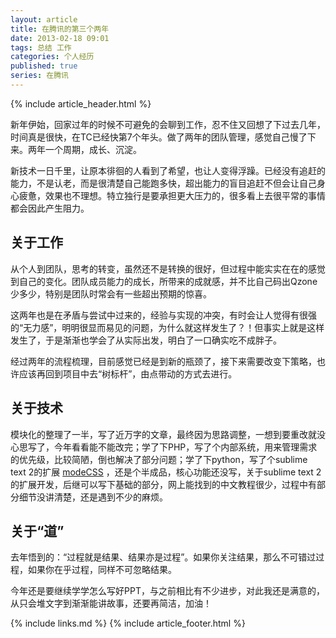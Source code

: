 ```yaml
---
layout: article
title: 在腾讯的第三个两年
date: 2013-02-18 09:01
tags: 总结 工作
categories: 个人经历
published: true
series: 在腾讯
---
```


{% include article_header.html %}

新年伊始，回家过年的时候不可避免的会聊到工作，忍不住又回想了下过去几年，时间真是很快，在TC已经快第7个年头。做了两年的团队管理，感觉自己慢了下来。两年一个周期，成长、沉淀。

新技术一日千里，让原本徘徊的人看到了希望，也让人变得浮躁。已经没有追赶的能力，不是认老，而是很清楚自己能跑多快，超出能力的盲目追赶不但会让自己身心疲惫，效果也不理想。特立独行是要承担更大压力的，很多看上去很平常的事情都会因此产生阻力。

## 关于工作

从个人到团队，思考的转变，虽然还不是转换的很好，但过程中能实实在在的感觉到自己的变化。团队成员能力的成长，所带来的成就感，并不比自己码出Qzone少多少，特别是团队时常会有一些超出预期的惊喜。

这两年也是在矛盾与尝试中过来的，经验与实现的冲突，有时会让人觉得有很强的“无力感”，明明很显而易见的问题，为什么就这样发生了？！但事实上就是这样发生了，于是渐渐也学会了从实际出发，明白了一口确实吃不成胖子。

经过两年的流程梳理，目前感觉已经是到新的瓶颈了，接下来需要改变下策略，也许应该再回到项目中去“树标杆”，由点带动的方式去进行。

## 关于技术

模块化的整理了一半，写了近万字的文章，最终因为思路调整，一想到要重改就没心思写了，今年看看能不能改完；学了下PHP，写了个内部系统，用来管理需求的优先级，比较简陋，倒也解决了部分问题；学了下python，写了个sublime text 2的扩展 [modeCSS](https://github.com/ghostzhang/modeCSS) ，还是个半成品，核心功能还没写，关于sublime text 2的扩展开发，后继可以写下基础的部分，网上能找到的中文教程很少，过程中有部分细节没讲清楚，还是遇到不少的麻烦。

## 关于“道”

去年悟到的：“过程就是结果、结果亦是过程”。如果你关注结果，那么不可错过过程，如果你在乎过程，同样不可忽略结果。

今年还是要继续学学怎么写好PPT，与之前相比有不少进步，对此我还是满意的，从只会堆文字到渐渐能讲故事，还要再简洁，加油！

{% include links.md %}
{% include article_footer.html %}
